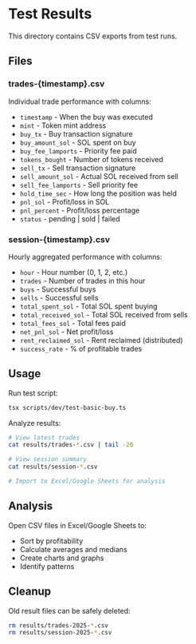 # Test Results

This directory contains CSV exports from test runs.

## Files

### trades-{timestamp}.csv
Individual trade performance with columns:
- `timestamp` - When the buy was executed
- `mint` - Token mint address
- `buy_tx` - Buy transaction signature
- `buy_amount_sol` - SOL spent on buy
- `buy_fee_lamports` - Priority fee paid
- `tokens_bought` - Number of tokens received
- `sell_tx` - Sell transaction signature
- `sell_amount_sol` - Actual SOL received from sell
- `sell_fee_lamports` - Sell priority fee
- `hold_time_sec` - How long the position was held
- `pnl_sol` - Profit/loss in SOL
- `pnl_percent` - Profit/loss percentage
- `status` - pending | sold | failed

### session-{timestamp}.csv
Hourly aggregated performance with columns:
- `hour` - Hour number (0, 1, 2, etc.)
- `trades` - Number of trades in this hour
- `buys` - Successful buys
- `sells` - Successful sells
- `total_spent_sol` - Total SOL spent buying
- `total_received_sol` - Total SOL received from sells
- `total_fees_sol` - Total fees paid
- `net_pnl_sol` - Net profit/loss
- `rent_reclaimed_sol` - Rent reclaimed (distributed)
- `success_rate` - % of profitable trades

## Usage

Run test script:
```bash
tsx scripts/dev/test-basic-buy.ts
```

Analyze results:
```bash
# View latest trades
cat results/trades-*.csv | tail -20

# View session summary
cat results/session-*.csv

# Import to Excel/Google Sheets for analysis
```

## Analysis

Open CSV files in Excel/Google Sheets to:
- Sort by profitability
- Calculate averages and medians
- Create charts and graphs
- Identify patterns

## Cleanup

Old result files can be safely deleted:
```bash
rm results/trades-2025-*.csv
rm results/session-2025-*.csv
```
